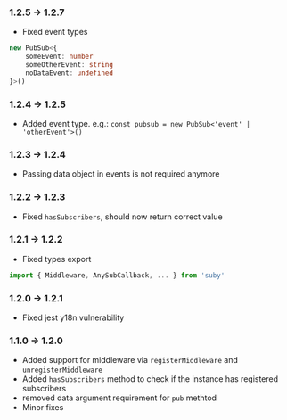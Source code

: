 ### 1.2.5 -> 1.2.7
* Fixed event types
```ts
new PubSub<{
	someEvent: number
	someOtherEvent: string
	noDataEvent: undefined
}>()
```

### 1.2.4 -> 1.2.5
* Added event type. e.g.: ```const pubsub = new PubSub<'event' | 'otherEvent'>()```

### 1.2.3 -> 1.2.4
* Passing data object in events is not required anymore

### 1.2.2 -> 1.2.3
* Fixed ```hasSubscribers```, should now return correct value

### 1.2.1 -> 1.2.2
* Fixed types export
```js
import { Middleware, AnySubCallback, ... } from 'suby'
```

### 1.2.0 -> 1.2.1
* Fixed jest y18n vulnerability

### 1.1.0 -> 1.2.0
* Added support for middleware via ```registerMiddleware``` and ```unregisterMiddleware```
* Added ```hasSubscribers``` method to check if the instance has registered subscribers
* removed data argument requirement for ```pub``` methtod
* Minor fixes
